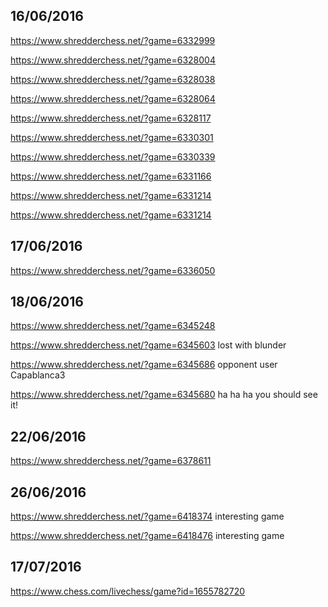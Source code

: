 **16/06/2016**
--------------
https://www.shredderchess.net/?game=6332999

https://www.shredderchess.net/?game=6328004

https://www.shredderchess.net/?game=6328038

https://www.shredderchess.net/?game=6328064

https://www.shredderchess.net/?game=6328117

https://www.shredderchess.net/?game=6330301

https://www.shredderchess.net/?game=6330339

https://www.shredderchess.net/?game=6331166

https://www.shredderchess.net/?game=6331214

https://www.shredderchess.net/?game=6331214

**17/06/2016**
--------------
https://www.shredderchess.net/?game=6336050

**18/06/2016**
--------------
https://www.shredderchess.net/?game=6345248

https://www.shredderchess.net/?game=6345603 lost with blunder

https://www.shredderchess.net/?game=6345686 opponent user Capablanca3

https://www.shredderchess.net/?game=6345680 ha ha ha you should see it!

**22/06/2016**
--------------
https://www.shredderchess.net/?game=6378611

**26/06/2016**
--------------

https://www.shredderchess.net/?game=6418374 interesting game 

https://www.shredderchess.net/?game=6418476 interesting game 

**17/07/2016**
--------------
https://www.chess.com/livechess/game?id=1655782720

